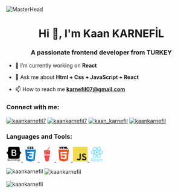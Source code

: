 ![MasterHead](https://i0.wp.com/plopdo.com/wp-content/uploads/2021/07/Screenshot-1.png?resize=1210%2C642&ssl=1)

<h1 align="center">Hi 👋, I'm Kaan KARNEFİL</h1>
<h3 align="center">A passionate frontend developer from TURKEY</h3>

- 🔭 I’m currently working on **React**

- 💬 Ask me about **Html + Css + JavaScript + React**

- 📫 How to reach me **karnefil07@gmail.com**

<h3 align="left">Connect with me:</h3>
<p align="left">
<a href="https://twitter.com/kaankarnefil7" target="blank"><img align="center" src="https://raw.githubusercontent.com/rahuldkjain/github-profile-readme-generator/master/src/images/icons/Social/twitter.svg" alt="kaankarnefil7" height="30" width="40" /></a>
<a href="https://fb.com/kaankarnefil7" target="blank"><img align="center" src="https://raw.githubusercontent.com/rahuldkjain/github-profile-readme-generator/master/src/images/icons/Social/facebook.svg" alt="kaankarnefil7" height="30" width="40" /></a>
<a href="https://instagram.com/kaan_karnefil" target="blank"><img align="center" src="https://raw.githubusercontent.com/rahuldkjain/github-profile-readme-generator/master/src/images/icons/Social/instagram.svg" alt="kaan_karnefil" height="30" width="40" /></a>
<a href="https://www.youtube.com/c/kaankarnefil" target="blank"><img align="center" src="https://raw.githubusercontent.com/rahuldkjain/github-profile-readme-generator/master/src/images/icons/Social/youtube.svg" alt="kaankarnefil" height="30" width="40" /></a>
</p>

<h3 align="left">Languages and Tools:</h3>
<p align="left"> <a href="https://getbootstrap.com" target="_blank" rel="noreferrer"> <img src="https://raw.githubusercontent.com/devicons/devicon/master/icons/bootstrap/bootstrap-plain-wordmark.svg" alt="bootstrap" width="40" height="40"/> </a> <a href="https://www.w3schools.com/css/" target="_blank" rel="noreferrer"> <img src="https://raw.githubusercontent.com/devicons/devicon/master/icons/css3/css3-original-wordmark.svg" alt="css3" width="40" height="40"/> </a> <a href="https://gulpjs.com" target="_blank" rel="noreferrer"> <img src="https://raw.githubusercontent.com/devicons/devicon/master/icons/gulp/gulp-plain.svg" alt="gulp" width="40" height="40"/> </a> <a href="https://www.w3.org/html/" target="_blank" rel="noreferrer"> <img src="https://raw.githubusercontent.com/devicons/devicon/master/icons/html5/html5-original-wordmark.svg" alt="html5" width="40" height="40"/> </a> <a href="https://developer.mozilla.org/en-US/docs/Web/JavaScript" target="_blank" rel="noreferrer"> <img src="https://raw.githubusercontent.com/devicons/devicon/master/icons/javascript/javascript-original.svg" alt="javascript" width="40" height="40"/> </a> <a href="https://reactjs.org/" target="_blank" rel="noreferrer"> <img src="https://raw.githubusercontent.com/devicons/devicon/master/icons/react/react-original-wordmark.svg" alt="react" width="40" height="40"/> </a> </p>

<p><img align="left" src="https://github-readme-stats.vercel.app/api/top-langs?username=kaankarnefil&show_icons=true&locale=en&layout=compact" alt="kaankarnefil" /></p>

<p>&nbsp;<img align="center" src="https://github-readme-stats.vercel.app/api?username=kaankarnefil&show_icons=true&locale=en" alt="kaankarnefil" /></p>

<p><img align="center" src="https://github-readme-streak-stats.herokuapp.com/?user=kaankarnefil&" alt="kaankarnefil" /></p>
